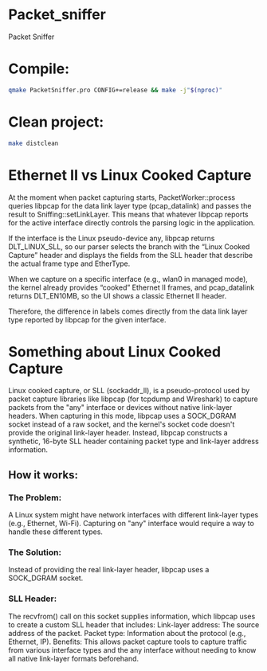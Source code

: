 # Packet_sniffer
Packet Sniffer

# Compile:
```bash
qmake PacketSniffer.pro CONFIG+=release && make -j"$(nproc)"
```

# Clean project:
```bash
make distclean
```

# Ethernet II vs Linux Cooked Capture
At the moment when packet capturing starts, PacketWorker::process queries libpcap for the data link layer type (pcap_datalink) and passes the result to Sniffing::setLinkLayer. This means that whatever libpcap reports for the active interface directly controls the parsing logic in the application.

If the interface is the Linux pseudo-device any, libpcap returns DLT_LINUX_SLL, so our parser selects the branch with the “Linux Cooked Capture” header and displays the fields from the SLL header that describe the actual frame type and EtherType.

When we capture on a specific interface (e.g., wlan0 in managed mode), the kernel already provides “cooked” Ethernet II frames, and pcap_datalink returns DLT_EN10MB, so the UI shows a classic Ethernet II header.

Therefore, the difference in labels comes directly from the data link layer type reported by libpcap for the given interface.

# Something about Linux Cooked Capture 
Linux cooked capture, or SLL (sockaddr_ll), is a pseudo-protocol used by packet capture libraries like libpcap (for tcpdump and Wireshark) to capture packets from the "any" interface or devices without native link-layer headers. When capturing in this mode, libpcap uses a SOCK_DGRAM socket instead of a raw socket, and the kernel's socket code doesn't provide the original link-layer header. Instead, libpcap constructs a synthetic, 16-byte SLL header containing packet type and link-layer address information. 
## How it works:
### The Problem: 
A Linux system might have network interfaces with different link-layer types (e.g., Ethernet, Wi-Fi). Capturing on "any" interface would require a way to handle these different types. 
### The Solution: 
Instead of providing the real link-layer header, libpcap uses a SOCK_DGRAM socket. 
### SLL Header: 
The recvfrom() call on this socket supplies information, which libpcap uses to create a custom SLL header that includes:
Link-layer address: The source address of the packet. 
Packet type: Information about the protocol (e.g., Ethernet, IP). 
Benefits: This allows packet capture tools to capture traffic from various interface types and the any interface without needing to know all native link-layer formats beforehand. 
